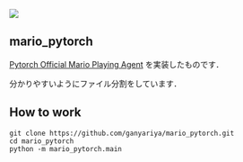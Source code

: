 ![](https://pytorch.org/tutorials/_images/mario.gif)

## mario_pytorch

[Pytorch Official Mario Playing Agent](https://pytorch.org/tutorials/intermediate/mario_rl_tutorial.html) を実装したものです．

分かりやすいようにファイル分割をしています．

## How to work

```
git clone https://github.com/ganyariya/mario_pytorch.git
cd mario_pytorch
python -m mario_pytorch.main
```
